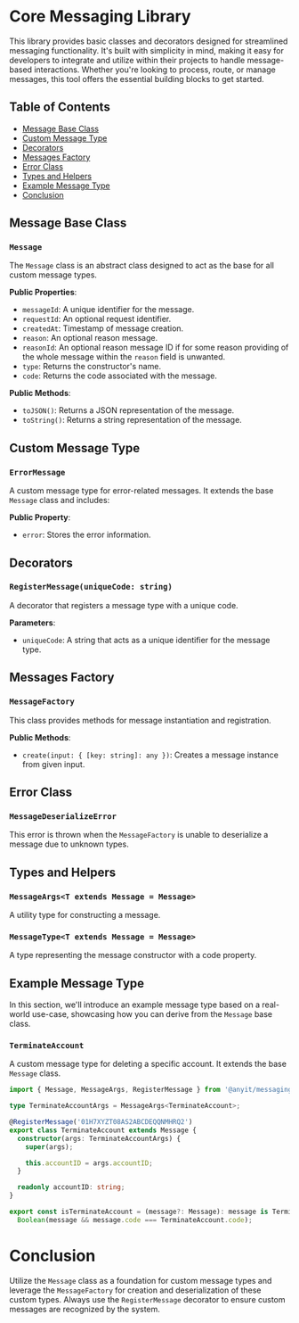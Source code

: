 # Core Messaging Library

This library provides basic classes and decorators designed for streamlined messaging functionality. It's built with 
simplicity in mind, making it easy for developers to integrate and utilize within their projects to handle message-based 
interactions. Whether you're looking to process, route, or manage messages, this tool offers the essential building 
blocks to get started.

## Table of Contents

- [Message Base Class](#message-base-class)
- [Custom Message Type](#custom-message-type)
- [Decorators](#decorators)
- [Messages Factory](#messages-factory)
- [Error Class](#error-class)
- [Types and Helpers](#types-and-helpers)
- [Example Message Type](#example-message-type)
- [Conclusion](#conclusion)

## Message Base Class

### `Message`

The `Message` class is an abstract class designed to act as the base for all custom message types.

**Public Properties**:
- `messageId`: A unique identifier for the message.
- `requestId`: An optional request identifier.
- `createdAt`: Timestamp of message creation.
- `reason`: An optional reason message.
- `reasonId`: An optional reason message ID if for some reason providing of the whole message within the `reason` field
is unwanted.
- `type`: Returns the constructor's name.
- `code`: Returns the code associated with the message.

**Public Methods**:
- `toJSON()`: Returns a JSON representation of the message.
- `toString()`: Returns a string representation of the message.

## Custom Message Type

### `ErrorMessage`

A custom message type for error-related messages. It extends the base `Message` class and includes:

**Public Property**:
- `error`: Stores the error information.

## Decorators

### `RegisterMessage(uniqueCode: string)`

A decorator that registers a message type with a unique code.

**Parameters**:
- `uniqueCode`: A string that acts as a unique identifier for the message type.

## Messages Factory

### `MessageFactory`

This class provides methods for message instantiation and registration.

**Public Methods**:
- `create(input: { [key: string]: any })`: Creates a message instance from given input.

## Error Class

### `MessageDeserializeError`

This error is thrown when the `MessageFactory` is unable to deserialize a message due to unknown types.

## Types and Helpers

### `MessageArgs<T extends Message = Message>`

A utility type for constructing a message.

### `MessageType<T extends Message = Message>`

A type representing the message constructor with a code property.

## Example Message Type

In this section, we'll introduce an example message type based on a real-world use-case, showcasing how you can derive 
from the `Message` base class.

### `TerminateAccount`

A custom message type for deleting a specific account. It extends the base `Message` class.

```typescript
import { Message, MessageArgs, RegisterMessage } from '@anyit/messaging';

type TerminateAccountArgs = MessageArgs<TerminateAccount>;

@RegisterMessage('01H7XYZT08AS2ABCDEQQNMHRQ2')
export class TerminateAccount extends Message {
  constructor(args: TerminateAccountArgs) {
    super(args);

    this.accountID = args.accountID;
  }

  readonly accountID: string;
}

export const isTerminateAccount = (message?: Message): message is TerminateAccount =>
  Boolean(message && message.code === TerminateAccount.code);
```

# Conclusion

Utilize the `Message` class as a foundation for custom message types and leverage the `MessageFactory` for creation and 
deserialization of these custom types. Always use the `RegisterMessage` decorator to ensure custom messages are 
recognized by the system.